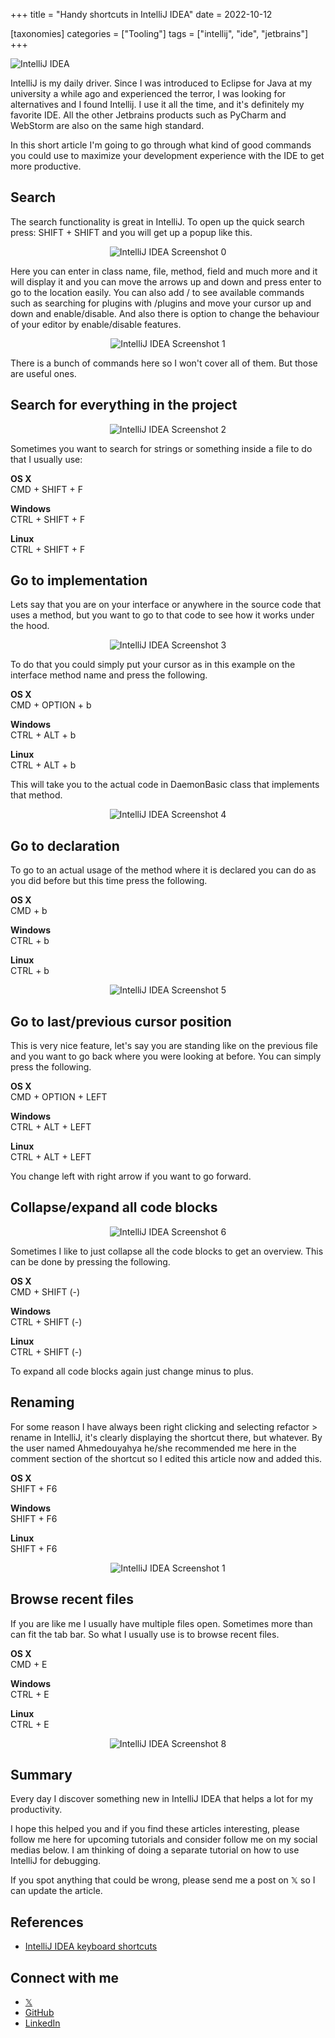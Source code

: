 +++
title = "Handy shortcuts in IntelliJ IDEA"
date = 2022-10-12

[taxonomies]
categories = ["Tooling"]
tags = ["intellij", "ide", "jetbrains"]
+++

<img src="/handy-shortcuts-in-intellij-idea/main.png" class="rounded-image-main" alt="IntelliJ IDEA" style="max-width: 100%;">

IntelliJ is my daily driver. Since I was introduced to Eclipse for Java at my university a while ago and experienced the terror, I was looking for alternatives and I found Intellij. I use it all the time, and it's definitely my favorite IDE. All the other Jetbrains products such as PyCharm and WebStorm are also on the same high standard.
<!-- more -->
In this short article I'm going to go through what kind of good commands you could use to maximize your development experience with the IDE to get more productive.

## Search

The search functionality is great in IntelliJ. To open up the quick search press:
SHIFT + SHIFT and you will get up a popup like this.

<div style="text-align: center;">
  <img src="/handy-shortcuts-in-intellij-idea/image-0.webp" class="rounded-image" alt="IntelliJ IDEA Screenshot 0" style="max-width: 100%; display: inline-block;">
</div>

Here you can enter in class name, file, method, field and much more and it will display it and you can move the arrows up and down and press enter to go to the location easily.
You can also add / to see available commands such as searching for plugins with /plugins and move your cursor up and down and enable/disable.
And also there is option to change the behaviour of your editor by enable/disable features.

<div style="text-align: center;">
  <img src="/handy-shortcuts-in-intellij-idea/image-1.webp" class="rounded-image" alt="IntelliJ IDEA Screenshot 1" style="max-width: 100%; display: inline-block;">
</div>

There is a bunch of commands here so I won't cover all of them. But those are useful ones.

## Search for everything in the project

<div style="text-align: center;">
  <img src="/handy-shortcuts-in-intellij-idea/image-2.webp" class="rounded-image" alt="IntelliJ IDEA Screenshot 2" style="max-width: 100%; display: inline-block;">
</div>

Sometimes you want to search for strings or something inside a file to do that I usually use:

**OS X**\
CMD + SHIFT + F

**Windows**\
CTRL + SHIFT + F

**Linux**\
CTRL + SHIFT + F

## Go to implementation

Lets say that you are on your interface or anywhere in the source code that uses a method, but you want to go to that code to see how it works under the hood.

<div style="text-align: center;">
  <img src="/handy-shortcuts-in-intellij-idea/image-3.webp" class="rounded-image" alt="IntelliJ IDEA Screenshot 3" style="max-width: 100%; display: inline-block;">
</div>

To do that you could simply put your cursor as in this example on the interface method name and press the following.

**OS X**\
CMD + OPTION + b

**Windows**\
CTRL + ALT + b

**Linux**\
CTRL + ALT + b

This will take you to the actual code in DaemonBasic class that implements that method.

<div style="text-align: center;">
  <img src="/handy-shortcuts-in-intellij-idea/image-4.webp" class="rounded-image" alt="IntelliJ IDEA Screenshot 4" style="max-width: 100%; display: inline-block;">
</div>

## Go to declaration

To go to an actual usage of the method where it is declared you can do as you did before but this time press the following.

**OS X**\
CMD + b

**Windows**\
CTRL + b

**Linux**\
CTRL + b

<div style="text-align: center;">
  <img src="/handy-shortcuts-in-intellij-idea/image-5.webp" class="rounded-image" alt="IntelliJ IDEA Screenshot 5" style="max-width: 100%; display: inline-block;">
</div>

## Go to last/previous cursor position

This is very nice feature, let's say you are standing like on the previous file and you want to go back where you were looking at before. You can simply press the following.

**OS X**\
CMD + OPTION + LEFT

**Windows**\
CTRL + ALT + LEFT

**Linux**\
CTRL + ALT + LEFT

You change left with right arrow if you want to go forward.

## Collapse/expand all code blocks

<div style="text-align: center;">
  <img src="/handy-shortcuts-in-intellij-idea/image-6.webp" class="rounded-image" alt="IntelliJ IDEA Screenshot 6" style="max-width: 100%; display: inline-block;">
</div>

Sometimes I like to just collapse all the code blocks to get an overview. This can be done by pressing the following.

**OS X**\
CMD + SHIFT (-)

**Windows**\
CTRL + SHIFT (-)

**Linux**\
CTRL + SHIFT (-)

To expand all code blocks again just change minus to plus.

## Renaming

For some reason I have always been right clicking and selecting refactor > rename in IntelliJ, it's clearly displaying the shortcut there, but whatever. By the user named Ahmedouyahya he/she recommended me here in the comment section of the shortcut so I edited this article now and added this.

**OS X**\
SHIFT + F6

**Windows**\
SHIFT + F6

**Linux**\
SHIFT + F6

<div style="text-align: center;">
  <img src="/handy-shortcuts-in-intellij-idea/image-7.webp" class="rounded-image" alt="IntelliJ IDEA Screenshot 1" style="max-width: 100%; display: inline-block;">
</div>

## Browse recent files

If you are like me I usually have multiple files open. Sometimes more than can fit the tab bar. So what I usually use is to browse recent files.

**OS X**\
CMD + E

**Windows**\
CTRL + E

**Linux**\
CTRL + E

<div style="text-align: center;">
  <img src="/handy-shortcuts-in-intellij-idea/image-8.webp" class="rounded-image" alt="IntelliJ IDEA Screenshot 8" style="max-width: 100%; display: inline-block;">
</div>

## Summary

Every day I discover something new in IntelliJ IDEA that helps a lot for my productivity.

I hope this helped you and if you find these articles interesting, please follow me here for upcoming tutorials and consider follow me on my social medias below. I am thinking of doing a separate tutorial on how to use IntelliJ for debugging.

If you spot anything that could be wrong, please send me a post on 𝕏 so I can update the article.

## References
- [IntelliJ IDEA keyboard shortcuts](https://www.jetbrains.com/help/idea/mastering-keyboard-shortcuts.html)

## Connect with me
- [𝕏](https://x.com/mjovanc)
- [GitHub](https://github.com/mjovanc)
- [LinkedIn](https://www.linkedin.com/in/marcuscvjeticanin/)